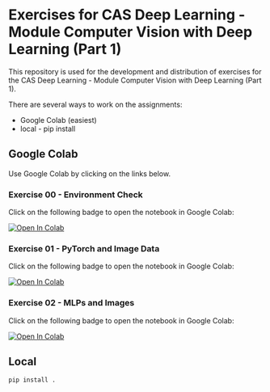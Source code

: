 # Exercises for CAS Deep Learning - Module Computer Vision with Deep Learning (Part 1)

This repository is used for the development and distribution of exercises for the CAS Deep Learning - Module Computer Vision with Deep Learning (Part 1).

There are several ways to work on the assignments:

- Google Colab (easiest)
- local - pip install

## Google Colab

Use Google Colab by clicking on the links below.

### Exercise 00 - Environment Check

Click on the following badge to open the notebook in Google Colab:

[![Open In Colab](https://colab.research.google.com/assets/colab-badge.svg)](https://colab.research.google.com/github/marco-willi/cas-dl-compvis-exercises-hs2025/blob/main/notebooks/00_env_check/env_check.ipynb)

### Exercise 01 - PyTorch and Image Data

Click on the following badge to open the notebook in Google Colab:

[![Open In Colab](https://colab.research.google.com/assets/colab-badge.svg)](https://colab.research.google.com/github/marco-willi/cas-dl-compvis-exercises-hs2025/blob/main/notebooks/01_pytorch_and_images/pytorch_and_images.ipynb)

### Exercise 02 - MLPs and Images

Click on the following badge to open the notebook in Google Colab:

[![Open In Colab](https://colab.research.google.com/assets/colab-badge.svg)](https://colab.research.google.com/github/marco-willi/cas-dl-compvis-exercises-hs2025/blob/main/notebooks/02_mlp_and_images/mlp_and_images.ipynb)

## Local

```
pip install .
```
